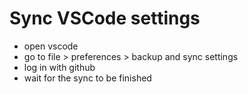 # Sync VSCode settings

- open vscode
- go to file > preferences > backup and sync settings
- log in with github
- wait for the sync to be finished
